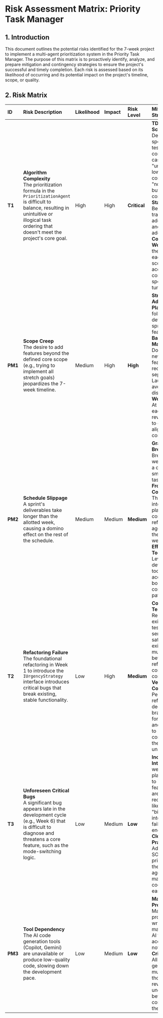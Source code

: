 # **Risk Assessment Matrix: Priority Task Manager**

## **1. Introduction**

This document outlines the potential risks identified for the 7-week project to implement a multi-agent prioritization system in the Priority Task Manager. The purpose of this matrix is to proactively identify, analyze, and prepare mitigation and contingency strategies to ensure the project's successful and timely completion. Each risk is assessed based on its likelihood of occurring and its potential impact on the project's timeline, scope, or quality.

## **2. Risk Matrix**

| ID | Risk Description | Likelihood | Impact | Risk Level | Mitigation Strategy | Contingency Plan |
| :- | :--- | :--- | :--- | :--- | :--- | :--- |
| **T1** | **Algorithm Complexity**<br>The prioritization formula in the `PrioritizationAgent` is difficult to balance, resulting in unintuitive or illogical task ordering that doesn't meet the project's core goal. | High | High | **Critical** | **TDD with Key Scenarios:** Develop specific unit tests for common use cases (e.g., "urgent but low-complexity" vs. "non-urgent but high-complexity").<br>**Start Simple:** Begin with a transparent, additive formula and iteratively add complexity.<br>**Configurable Weights:** Keep the weights for each agent's score in a easily accessible configuration spot for rapid tuning. | Revert to a simpler, more predictable formula for the final deliverable. The "single-agent" mode serves as a built-in fallback to guarantee a functional, if less intelligent, prioritization engine. |
| **PM1**| **Scope Creep**<br>The desire to add features beyond the defined core scope (e.g., trying to implement all stretch goals) jeopardizes the 7-week timeline. | Medium | High | **High** | **Strict Adherence to Plan:** Rigorously follow the defined weekly sprints and core feature list.<br>**Backlog Management:** Document all new ideas or feature requests in a separate "Post-Launch" list to avoid distraction.<br>**Weekly Review:** At the start of each week, review the goals to ensure they align with the core scope. | If a new feature is deemed absolutely essential, formally de-scope a core feature of equivalent effort. The primary goal is a finished, polished product within the timeframe. |
| **PM2**| **Schedule Slippage**<br>A sprint's deliverables take longer than the allotted week, causing a domino effect on the rest of the schedule. | Medium | Medium | **Medium** | **Granular Task Breakdown:** Break each weekly goal into a checklist of small, daily tasks.<br>**Front-Load Complexity:** The project plan intentionally places the most complex refactoring and agent logic in the earlier weeks.<br>**Efficient Tooling:** Leverage AI development tools to accelerate boilerplate and common code patterns. | If a sprint slips, immediately re-evaluate the scope of the *following* sprint to see if a lower-priority task can be simplified or postponed. The goal is to absorb delays without compromising the final deadline. |
| **T2** | **Refactoring Failure**<br>The foundational refactoring in Week 1 to introduce the `IUrgencyStrategy` interface introduces critical bugs that break existing, stable functionality. | Low | High | **Medium** | **Comprehensive Test Coverage:** Rely on the existing xUnit test suite to serve as a safety net. All existing tests must pass before the refactoring is considered complete.<br>**Version Control:** Perform all refactoring on a dedicated Git branch to allow for easy review and the ability to revert completely if the changes are unstable. | Revert the branch using Git. Re-approach the refactoring with a less invasive method, or accept a tighter coupling as a temporary trade-off to maintain the schedule. |
| **T3** | **Unforeseen Critical Bugs**<br>A significant bug appears late in the development cycle (e.g., Week 6) that is difficult to diagnose and threatens a core feature, such as the mode-switching logic. | Low | Medium | **Low** | **Incremental Integration:** The weekly sprint plan is designed to integrate features as they are built, reducing the likelihood of a "big bang" integration failure at the end.<br>**Clean Code Practices:** Adherence to SOLID principles and the modular agent design makes the codebase easier to debug. | Isolate the buggy feature and disable it if a fix cannot be found in time. Deliver a functional project with the feature explicitly noted as "in-progress" rather than delivering a broken application. |
| **PM3**| **Tool Dependency**<br>The AI code generation tools (Copilot, Gemini) are unavailable or produce low-quality code, slowing down the development pace. | Low | Medium | **Low** | **Manual Proficiency:** Maintain proficiency in writing all code manually. The AI tools are accelerators, not crutches.<br>**Critical Review:** All AI-generated code must be thoroughly reviewed and understood before being committed to the codebase. | Revert to a fully manual coding workflow. The timeline has some buffer, but non-essential tasks (like extensive documentation) might be simplified to compensate for the reduced velocity. |